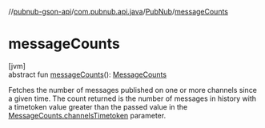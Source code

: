 //[pubnub-gson-api](../../../index.md)/[com.pubnub.api.java](../index.md)/[PubNub](index.md)/[messageCounts](message-counts.md)

# messageCounts

[jvm]\
abstract fun [messageCounts](message-counts.md)(): [MessageCounts](../../com.pubnub.api.java.endpoints/-message-counts/index.md)

Fetches the number of messages published on one or more channels since a given time. The count returned is the number of messages in history with a timetoken value greater than the passed value in the [MessageCounts.channelsTimetoken](../../../../../pubnub-gson/pubnub-gson-api/com.pubnub.api.java.endpoints/-message-counts/channels-timetoken.md) parameter.
